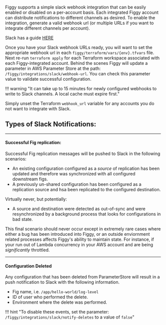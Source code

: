 Figgy supports a simple slack webhook integration that can be easily enabled or disabled on a per-account basis. Each
integrated Figgy account can distribute notifications to different channels as desired. To enable the integration, generate
a valid webhook url (or multiple URLs if you want to integrate different channels per account). 

Slack has a guide [HERE](https://api.slack.com/messaging/webhooks)

Once you have your Slack webhook URLs ready, you will want to set the appropriate webhook url in each `figgy/terraform/vars/{env}.tfvars`
file. Next re-run `terraform apply` for each Terraform workspace associated with each Figgy-integrated account. 
Behind the scenes Figgy will update a parameter in AWS Parameter Store at the path: `/figgy/integrations/slack/webhook-url`. You
can check this parameter value to validate successful configuration.

!!! warning "It can take up to 15 minutes for newly configured webhooks to write to Slack channels. A local cache must expire first." 

Simply unset the Terraform `webhook_url` variable for any accounts you do not want to integrate with Slack.

## Types of Slack Notifications:

---

#### Successful Fig replication:

Successful Fig replication messages will be pushed to Slack in the following scenarios:

- An existing configuration configured as a _source_ of replication has been updated and therefore was 
synchronized with all configured downstream figs.
- A previously un-shared configuration has been configured as a replication source and hsa been replicated to the configured
destination.

Virtually never, but potentially:

- A source and destination were detected as out-of-sync and were resynchronized by a background process that looks 
for configurations in bad state.

This final scenario should never occur except in extremely rare cases where either a bug has been introduced
into Figgy, or an outside enviornment related processes affects Figgy's ability to maintain state. For instance, if your run
out of Lambda concurrency in your AWS account and are being _significantly_ throttled.

---

#### Configuration Deleted

Any configuration that has been deleted from ParameterStore will result in a push notification to Slack with the following
information.

- Fig name, i.e. `/app/hello-world/log-level`
- ID of user who performed the delete.
- Environment where the delete was performed.

!!! hint "To disable these events, set the parameter: `/figgy/integrations/slack/notify-deletes` to a value of `false`"
